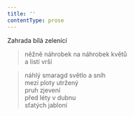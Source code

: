 ```yaml
---
title: ''
contentType: prose
---
```


>   

>   

Zahrada bílá zelenící

> něžně náhrobek na náhrobek květů  
> a listí vrší

> náhlý smaragd světlo a sníh  
> mezi ploty utržený  
> pruh zjevení  
> před léty v dubnu  
> sťatých jabloní

